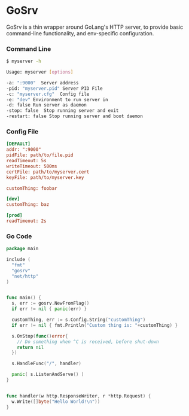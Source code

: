 # GoSrv

GoSrv is a thin wrapper around GoLang's HTTP server, to provide basic
command-line functionality, and env-specific configuration.

### Command Line

```Bash
$ myserver -h

Usage: myserver [options]

-a: ":9000"  Server address
-pid: "myserver.pid" Server PID File
-c: "myserver.cfg"  Config file
-e: "dev" Environment to run server in
-d: false Run server as daemon
-stop: false  Stop running server and exit
-restart: false Stop running server and boot daemon
```


### Config File

```ini
[DEFAULT]
addr: ":9000"
pidFile: path/to/file.pid
readTimeout: 5s
writeTimeout: 500ms
certFile: path/to/myserver.cert
keyFile: path/to/myserver.key

customThing: foobar

[dev]
customThing: baz

[prod]
readTimeout: 2s

```


### Go Code


```Go
package main

include (
  "fmt"
  "gosrv"
  "net/http"
)


func main() {
  s, err := gosrv.NewFromFlag()
  if err != nil { panic(err) }

  customThing, err := s.Config.String("customThing")
  if err != nil { fmt.Println("Custom thing is: "+customThing) }

  s.OnStop(func()error{
    // Do something when ^C is received, before shut-down
    return nil
  })

  s.HandleFunc("/", handler)

  panic( s.ListenAndServe() )
}


func handler(w http.ResponseWriter, r *http.Request) {
  w.Write([]byte("Hello World!\n"))
}
```
